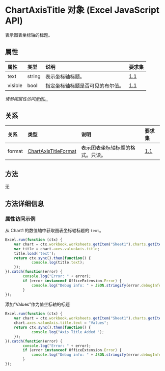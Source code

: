 # <a name="chartaxistitle-object-javascript-api-for-excel"></a>ChartAxisTitle 对象 (Excel JavaScript API)

表示图表坐标轴的标题。

## <a name="properties"></a>属性

| 属性       | 类型    |说明| 要求集|
|:---------------|:--------|:----------|:----|
|text|string|表示坐标轴标题。|[1.1](../requirement-sets/excel-api-requirement-sets.md)|
|visible|bool|指定坐标轴标题是否可见的布尔值。|[1.1](../requirement-sets/excel-api-requirement-sets.md)|

_请参阅属性访问[示例。](#property-access-examples)_

## <a name="relationships"></a>关系
| 关系 | 类型    |说明| 要求集|
|:---------------|:--------|:----------|:----|
|format|[ChartAxisTitleFormat](chartaxistitleformat.md)|表示图表坐标轴标题的格式。只读。|[1.1](../requirement-sets/excel-api-requirement-sets.md)|

## <a name="methods"></a>方法
无


## <a name="method-details"></a>方法详细信息

### <a name="property-access-examples"></a>属性访问示例
从 Chart1 的数值轴中获取图表坐标轴标题的 `text`。

```js
Excel.run(function (ctx) { 
    var chart = ctx.workbook.worksheets.getItem("Sheet1").charts.getItem("Chart1");    
    var title = chart.axes.valueAxis.title;
    title.load('text');
    return ctx.sync().then(function() {
            console.log(title.text);
    });
}).catch(function(error) {
        console.log("Error: " + error);
        if (error instanceof OfficeExtension.Error) {
            console.log("Debug info: " + JSON.stringify(error.debugInfo));
        }
});
```

添加“Values”作为值坐标轴的标题

```js
Excel.run(function (ctx) { 
    var chart = ctx.workbook.worksheets.getItem("Sheet1").charts.getItem("Chart1");    
    chart.axes.valueAxis.title.text = "Values";
    return ctx.sync().then(function() {
            console.log("Axis Title Added ");
    });
}).catch(function(error) {
        console.log("Error: " + error);
        if (error instanceof OfficeExtension.Error) {
            console.log("Debug info: " + JSON.stringify(error.debugInfo));
        }
});
```
